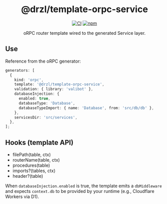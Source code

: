 <div align="center">

# @drzl/template-orpc-service

<div align="center">

[![CI](https://github.com/use-drzl/drzl/actions/workflows/ci.yml/badge.svg)](https://github.com/use-drzl/drzl/actions/workflows/ci.yml)
[![npm](https://img.shields.io/npm/v/%40drzl%2Ftemplate-orpc-service)](https://www.npmjs.com/package/@drzl/template-orpc-service)

</div>

oRPC router template wired to the generated Service layer.

</div>

## Use

Reference from the oRPC generator:

```ts
generators: [
  {
    kind: 'orpc',
    template: '@drzl/template-orpc-service',
    validation: { library: 'valibot' },
    databaseInjection: {
      enabled: true,
      databaseType: 'Database',
      databaseTypeImport: { name: 'Database', from: 'src/db/db' },
    },
    servicesDir: 'src/services',
  },
];
```

## Hooks (template API)

- filePath(table, ctx)
- routerName(table, ctx)
- procedures(table)
- imports?(tables, ctx)
- header?(table)

When `databaseInjection.enabled` is true, the template emits a `dbMiddleware` and expects `context.db` to be provided by your runtime (e.g., Cloudflare Workers via D1).
